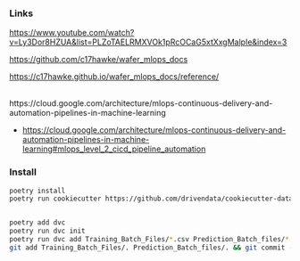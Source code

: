 
### Links

https://www.youtube.com/watch?v=Ly3Dor8HZUA&list=PLZoTAELRMXVOk1pRcOCaG5xtXxgMalpIe&index=3

https://github.com/c17hawke/wafer_mlops_docs

https://c17hawke.github.io/wafer_mlops_docs/reference/

<br>
https://cloud.google.com/architecture/mlops-continuous-delivery-and-automation-pipelines-in-machine-learning

- https://cloud.google.com/architecture/mlops-continuous-delivery-and-automation-pipelines-in-machine-learning#mlops_level_2_cicd_pipeline_automation

### Install

```bash
poetry install
poetry run cookiecutter https://github.com/drivendata/cookiecutter-data-science


poetry add dvc
poetry run dvc init
poetry run dvc add Training_Batch_Files/*.csv Prediction_Batch_files/*.csv
git add Training_Batch_Files/. Prediction_Batch_files/. && git commit -m "add raw data"
```
